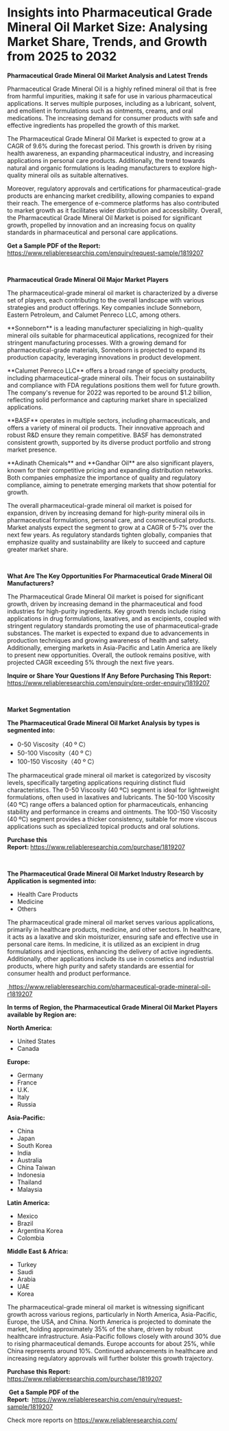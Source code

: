 <p><h1>Insights into Pharmaceutical Grade Mineral Oil Market Size: Analysing Market Share, Trends, and Growth from 2025 to 2032</h1></p><p><strong>Pharmaceutical Grade Mineral Oil Market Analysis and Latest Trends</strong></p>
<p><p>Pharmaceutical Grade Mineral Oil is a highly refined mineral oil that is free from harmful impurities, making it safe for use in various pharmaceutical applications. It serves multiple purposes, including as a lubricant, solvent, and emollient in formulations such as ointments, creams, and oral medications. The increasing demand for consumer products with safe and effective ingredients has propelled the growth of this market.</p><p>The Pharmaceutical Grade Mineral Oil Market is expected to grow at a CAGR of 9.6% during the forecast period. This growth is driven by rising health awareness, an expanding pharmaceutical industry, and increasing applications in personal care products. Additionally, the trend towards natural and organic formulations is leading manufacturers to explore high-quality mineral oils as suitable alternatives. </p><p>Moreover, regulatory approvals and certifications for pharmaceutical-grade products are enhancing market credibility, allowing companies to expand their reach. The emergence of e-commerce platforms has also contributed to market growth as it facilitates wider distribution and accessibility. Overall, the Pharmaceutical Grade Mineral Oil Market is poised for significant growth, propelled by innovation and an increasing focus on quality standards in pharmaceutical and personal care applications.</p></p>
<p><strong>Get a Sample PDF of the Report:&nbsp;</strong> <a href="https://www.reliableresearchiq.com/enquiry/request-sample/1819207?utm_campaign=2251&utm_medium=2&utm_source=Github&utm_content=ia&utm_term=02022025&utm_id=pharmaceutical-grade-mineral-oil">https://www.reliableresearchiq.com/enquiry/request-sample/1819207</a></p>
<p>&nbsp;</p>
<p><strong>Pharmaceutical Grade Mineral Oil Major Market Players</strong></p>
<p><p>The pharmaceutical-grade mineral oil market is characterized by a diverse set of players, each contributing to the overall landscape with various strategies and product offerings. Key companies include Sonneborn, Eastern Petroleum, and Calumet Penreco LLC, among others.</p><p>**Sonneborn** is a leading manufacturer specializing in high-quality mineral oils suitable for pharmaceutical applications, recognized for their stringent manufacturing processes. With a growing demand for pharmaceutical-grade materials, Sonneborn is projected to expand its production capacity, leveraging innovations in product development.</p><p>**Calumet Penreco LLC** offers a broad range of specialty products, including pharmaceutical-grade mineral oils. Their focus on sustainability and compliance with FDA regulations positions them well for future growth. The company's revenue for 2022 was reported to be around $1.2 billion, reflecting solid performance and capturing market share in specialized applications.</p><p>**BASF** operates in multiple sectors, including pharmaceuticals, and offers a variety of mineral oil products. Their innovative approach and robust R&D ensure they remain competitive. BASF has demonstrated consistent growth, supported by its diverse product portfolio and strong market presence.</p><p>**Adinath Chemicals** and **Gandhar Oil** are also significant players, known for their competitive pricing and expanding distribution networks. Both companies emphasize the importance of quality and regulatory compliance, aiming to penetrate emerging markets that show potential for growth.</p><p>The overall pharmaceutical-grade mineral oil market is poised for expansion, driven by increasing demand for high-purity mineral oils in pharmaceutical formulations, personal care, and cosmeceutical products. Market analysts expect the segment to grow at a CAGR of 5-7% over the next few years. As regulatory standards tighten globally, companies that emphasize quality and sustainability are likely to succeed and capture greater market share.</p></p>
<p>&nbsp;</p>
<p><strong>What Are The Key Opportunities For Pharmaceutical Grade Mineral Oil Manufacturers?</strong></p>
<p><p>The Pharmaceutical Grade Mineral Oil market is poised for significant growth, driven by increasing demand in the pharmaceutical and food industries for high-purity ingredients. Key growth trends include rising applications in drug formulations, laxatives, and as excipients, coupled with stringent regulatory standards promoting the use of pharmaceutical-grade substances. The market is expected to expand due to advancements in production techniques and growing awareness of health and safety. Additionally, emerging markets in Asia-Pacific and Latin America are likely to present new opportunities. Overall, the outlook remains positive, with projected CAGR exceeding 5% through the next five years.</p></p>
<p><strong>Inquire or Share Your Questions If Any Before Purchasing This Report:</strong> <a href="https://www.reliableresearchiq.com/enquiry/pre-order-enquiry/1819207?utm_campaign=2251&utm_medium=2&utm_source=Github&utm_content=ia&utm_term=02022025&utm_id=pharmaceutical-grade-mineral-oil">https://www.reliableresearchiq.com/enquiry/pre-order-enquiry/1819207</a></p>
<p>&nbsp;</p>
<p><strong>Market Segmentation</strong></p>
<p><strong>The Pharmaceutical Grade Mineral Oil Market Analysis by types is segmented into:</strong></p>
<p><ul><li>0-50 Viscosity（40 º C）</li><li>50-100 Viscosity（40 º C）</li><li>100-150 Viscosity（40 º C）</li></ul></p>
<p><p>The pharmaceutical grade mineral oil market is categorized by viscosity levels, specifically targeting applications requiring distinct fluid characteristics. The 0-50 Viscosity (40 ºC) segment is ideal for lightweight formulations, often used in laxatives and lubricants. The 50-100 Viscosity (40 ºC) range offers a balanced option for pharmaceuticals, enhancing stability and performance in creams and ointments. The 100-150 Viscosity (40 ºC) segment provides a thicker consistency, suitable for more viscous applications such as specialized topical products and oral solutions.</p></p>
<p><strong>Purchase this Report:&nbsp;</strong><a href="https://www.reliableresearchiq.com/purchase/1819207?utm_campaign=2251&utm_medium=2&utm_source=Github&utm_content=ia&utm_term=02022025&utm_id=pharmaceutical-grade-mineral-oil">https://www.reliableresearchiq.com/purchase/1819207</a></p>
<p>&nbsp;</p>
<p><strong>The Pharmaceutical Grade Mineral Oil Market Industry Research by Application is segmented into:</strong></p>
<p><ul><li>Health Care Products</li><li>Medicine</li><li>Others</li></ul></p>
<p><p>The pharmaceutical grade mineral oil market serves various applications, primarily in healthcare products, medicine, and other sectors. In healthcare, it acts as a laxative and skin moisturizer, ensuring safe and effective use in personal care items. In medicine, it is utilized as an excipient in drug formulations and injections, enhancing the delivery of active ingredients. Additionally, other applications include its use in cosmetics and industrial products, where high purity and safety standards are essential for consumer health and product performance.</p></p>
<p><a href="https://www.reliableresearchiq.com/pharmaceutical-grade-mineral-oil-r1819207?utm_campaign=2251&utm_medium=2&utm_source=Github&utm_content=ia&utm_term=02022025&utm_id=pharmaceutical-grade-mineral-oil">&nbsp;https://www.reliableresearchiq.com/pharmaceutical-grade-mineral-oil-r1819207</a></p>
<p><strong>In terms of Region, the Pharmaceutical Grade Mineral Oil Market Players available by Region are:</strong></p>
<p>
    <p> <strong> North America: </strong>
        <ul>
            <li>United States</li>
            <li>Canada</li>
        </ul>
        </p> 
    <p> <strong> Europe: </strong>
        <ul>
            <li>Germany</li>
            <li>France</li>
            <li>U.K.</li>
            <li>Italy</li>
            <li>Russia</li>
        </ul>
        </p> 
    <p> <strong> Asia-Pacific: </strong>
        <ul>
            <li>China</li>
            <li>Japan</li>
            <li>South Korea</li>
            <li>India</li>
            <li>Australia</li>
            <li>China Taiwan</li>
            <li>Indonesia</li>
            <li>Thailand</li>
            <li>Malaysia</li>
        </ul>
        </p> 
    <p> <strong> Latin America: </strong>
        <ul>
            <li>Mexico</li>
            <li>Brazil</li>
            <li>Argentina Korea</li>
            <li>Colombia</li>
        </ul>
        </p> 
    <p> <strong> Middle East & Africa: </strong>
        <ul>
            <li>Turkey</li>
            <li>Saudi</li>
            <li>Arabia</li>
            <li>UAE</li>
            <li>Korea</li>
        </ul>
    </p>
    </p>
<p><p>The pharmaceutical-grade mineral oil market is witnessing significant growth across various regions, particularly in North America, Asia-Pacific, Europe, the USA, and China. North America is projected to dominate the market, holding approximately 35% of the share, driven by robust healthcare infrastructure. Asia-Pacific follows closely with around 30% due to rising pharmaceutical demands. Europe accounts for about 25%, while China represents around 10%. Continued advancements in healthcare and increasing regulatory approvals will further bolster this growth trajectory.</p></p>
<p><strong>Purchase this Report: </strong><a href="https://www.reliableresearchiq.com/purchase/1819207?utm_campaign=2251&utm_medium=2&utm_source=Github&utm_content=ia&utm_term=02022025&utm_id=pharmaceutical-grade-mineral-oil">https://www.reliableresearchiq.com/purchase/1819207</a></p>
<p>&nbsp;<strong>Get a Sample PDF of the Report:&nbsp;&nbsp;</strong><a href="https://www.reliableresearchiq.com/enquiry/request-sample/1819207?utm_campaign=2251&utm_medium=2&utm_source=Github&utm_content=ia&utm_term=02022025&utm_id=pharmaceutical-grade-mineral-oil">https://www.reliableresearchiq.com/enquiry/request-sample/1819207</a></p>
<p><strong></strong></p>
<p>Check more reports on <a href="https://www.reliableresearchiq.com/?utm_campaign=2251&utm_medium=2&utm_source=Github&utm_content=ia&utm_term=02022025&utm_id=pharmaceutical-grade-mineral-oil">https://www.reliableresearchiq.com/</a></p>